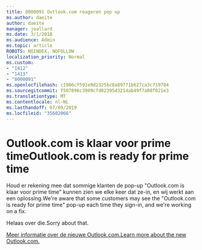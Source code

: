 ```yaml
---
title: 8000091 Outlook.com reageren pop up
ms.author: daeite
author: daeite
manager: joallard
ms.date: 3/1/2018
ms.audience: Admin
ms.topic: article
ROBOTS: NOINDEX, NOFOLLOW
localization_priority: Normal
ms.custom:
- "1412"
- "1413"
- "8000091"
ms.openlocfilehash: c1986cf591e9d2325bc8a89771b627ca3c719784
ms.sourcegitcommit: f507896c3909cfd02395d3214ab49f7a08f021e3
ms.translationtype: MT
ms.contentlocale: nl-NL
ms.lasthandoff: 07/09/2019
ms.locfileid: "35602066"
---
```

# <a name="outlookcom-is-ready-for-prime-time"></a><span data-ttu-id="408d0-102">Outlook.com is klaar voor prime time</span><span class="sxs-lookup"><span data-stu-id="408d0-102">Outlook.com is ready for prime time</span></span>

<span data-ttu-id="408d0-103">Houd er rekening mee dat sommige klanten de pop-up "Outlook.com is klaar voor prime time" kunnen zien we elke keer dat ze-in, en wij werkt aan een oplossing.</span><span class="sxs-lookup"><span data-stu-id="408d0-103">We're aware that some customers may see the "Outlook.com is ready for prime time" pop-up each time they sign-in, and we're working on a fix.</span></span>

<span data-ttu-id="408d0-104">Helaas over die.</span><span class="sxs-lookup"><span data-stu-id="408d0-104">Sorry about that.</span></span>

[<span data-ttu-id="408d0-105">Meer informatie over de nieuwe Outlook.com.</span><span class="sxs-lookup"><span data-stu-id="408d0-105">Learn more about the new Outlook.com.</span></span>](https://support.office.com/article/40676ad0-c831-45ac-a023-5be633be798d?wt.mc_id=Office_Outlook_com_Alchemy)